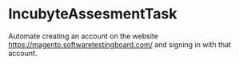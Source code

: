 # IncubyteAssesmentTask
Automate creating an account on the website https://magento.softwaretestingboard.com/ and signing in with that account.
